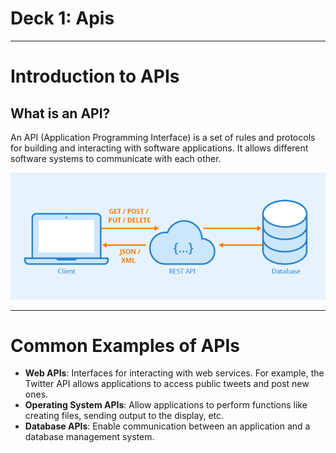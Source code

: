 # Deck 1: Apis

---

# Introduction to APIs

## What is an API?

An API (Application Programming Interface) is a set of rules and protocols for building and interacting with software applications. It allows different software systems to communicate with each other.

<div class="img-container">
          <img src="../API.png" alt="Flow of data between client and server" />
</div>

---

# Common Examples of APIs 

* <strong>Web APIs</strong>: Interfaces for interacting with web services. For example, the Twitter API allows applications to access public tweets and post new ones.
* <strong>Operating System APIs</strong>: Allow applications to perform functions like creating files, sending output to the display, etc.  
* <strong>Database APIs</strong>: Enable communication between an application and a database management system.